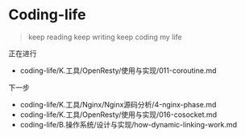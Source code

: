 # Coding-life

> keep reading
> keep writing
> keep coding
> my life

正在进行
- coding-life/K.工具/OpenResty/使用与实现/011-coroutine.md

下一步

- coding-life/K.工具/Nginx/Nginx源码分析/4-nginx-phase.md
- coding-life/K.工具/OpenResty/使用与实现/016-cosocket.md
- coding-life/B.操作系统/设计与实现/how-dynamic-linking-work.md
